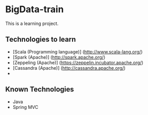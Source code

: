 # BigData-train

This is a learning project.

## Technologies to learn

* [Scala (Programming language)] (http://www.scala-lang.org/)
* [Spark (Apache)] (http://spark.apache.org/)
* [Zeppeling (Apache)] (https://zeppelin.incubator.apache.org/)
* [Cassandra (Apache)] (http://cassandra.apache.org/)
* 
## Known Technologies 

* Java
* Spring MVC


